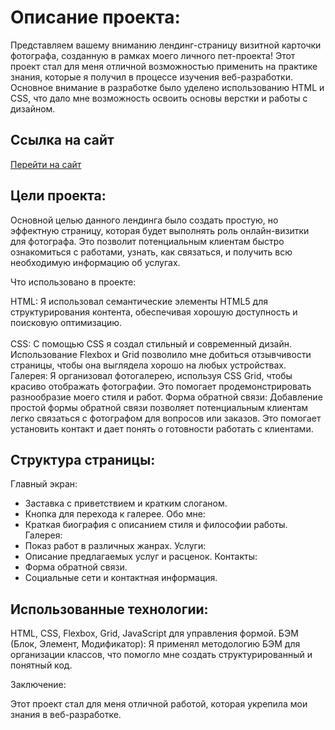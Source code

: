# Описание проекта:

Представляем вашему вниманию лендинг-страницу визитной карточки фотографа, созданную в рамках моего личного пет-проекта! Этот проект стал для меня отличной возможностью применить на практике знания, которые я получил в процессе изучения веб-разработки. Основное внимание в разработке было уделено использованию HTML и CSS, что дало мне возможность освоить основы верстки и работы с дизайном.

## Ссылка на сайт

[Перейти на сайт](https://v-kozintsev.github.io/kozintsevaelena.ru/)

## Цели проекта:

Основной целью данного лендинга было создать простую, но эффектную страницу, которая будет выполнять роль онлайн-визитки для фотографа. Это позволит потенциальным клиентам быстро ознакомиться с работами, узнать, как связаться, и получить всю необходимую информацию об услугах.

Что использовано в проекте:

HTML: Я использовал семантические элементы HTML5 для структурирования контента, обеспечивая хорошую доступность и поисковую оптимизацию.<br></br>
CSS: С помощью CSS я создал стильный и современный дизайн. Использование Flexbox и Grid позволило мне добиться отзывчивости страницы, чтобы она выглядела хорошо на любых устройствах.
Галерея: Я организовал фотогалерею, используя CSS Grid, чтобы красиво отображать фотографии. Это помогает продемонстрировать разнообразие моего стиля и работ.
Форма обратной связи: Добавление простой формы обратной связи позволяет потенциальным клиентам легко связаться с фотографом для вопросов или заказов. Это помогает установить контакт и дает понять о готовности работать с клиентами.

## Структура страницы:

Главный экран:
- Заставка с приветствием и кратким слоганом.
- Кнопка для перехода к галерее.
Обо мне:
- Краткая биография с описанием стиля и философии работы.
Галерея:
- Показ работ в различных жанрах.
Услуги:
- Описание предлагаемых услуг и расценок.
Контакты:
- Форма обратной связи.
- Социальные сети и контактная информация.
## Использованные технологии:
HTML, CSS, Flexbox, Grid, JavaScript для управления формой.
БЭМ (Блок, Элемент, Модификатор): Я применял методологию БЭМ для организации классов, что помогло мне создать структурированный и понятный код.

Заключение:

Этот проект стал для меня отличной работой, которая укрепила мои знания в веб-разработке.
